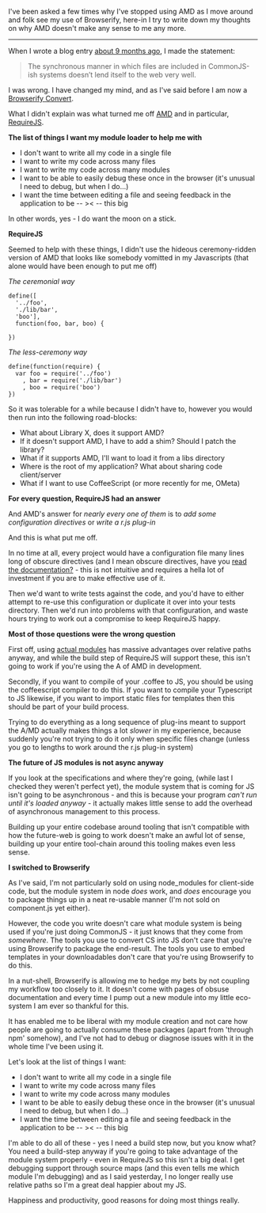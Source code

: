 I've been asked a few times why I've stopped using AMD as I move around and folk see my use of Browserify, here-in I try to write down my thoughts on why AMD doesn't make any sense to me any more.

-----

When I wrote a blog entry [about 9 months ago](http://codebetter.com/robashton/2012/09/03/keeping-js-sane/), I made the statement:

  <blockquote>
    The synchronous manner in which files are included in CommonJS-ish systems doesn’t lend itself to the web very well.
  </blockquote>

I was wrong. I have changed my mind, and as I've said before I am now a [Browserify Convert](/entries/lots-of-small-things.html).

What I didn't explain was what turned me off [AMD](https://github.com/amdjs/amdjs-api/wiki/AMD) and in particular, [RequireJS](http://requirejs.org/).

**The list of things I want my module loader to help me with**

- I don't want to write all my code in a single file
- I want to write my code across many files
- I want to write my code across many modules
- I want to be able to easily debug these once in the browser (it's unusual I need to debug, but when I do...)
- I want the time between editing a file and seeing feedback in the application to be -- >< -- this big

In other words, yes - I do want the moon on a stick.


**RequireJS**

Seemed to help with these things, I didn't use the hideous ceremony-ridden version of AMD that looks like somebody vomitted in my Javascripts (that alone would have been enough to put me off) 

*The ceremonial way*

    define([
      '../foo', 
      './lib/bar', 
      'boo'], 
      function(foo, bar, boo) {

    })

*The less-ceremony way*

    define(function(require) {
      var foo = require('../foo')
        , bar = require('./lib/bar')
        , boo = require('boo')
    })

So it was tolerable for a while because I didn't have to, however you would then run into the following road-blocks:

- What about Library X, does it support AMD?
- If it doesn't support AMD, I have to add a shim? Should I patch the library?
- What if it supports AMD, I'll want to load it from a libs directory
- Where is the root of my application? What about sharing code client/server
- What if I want to use CoffeeScript (or more recently for me, OMeta)

**For every question, RequireJS had an answer**

And AMD's answer for *nearly every one of them* is to *add some configuration directives* or *write a r.js plug-in*

And this is what put me off.

In no time at all, every project would have a configuration file many lines long of obscure directives (and I mean obscure directives, have you [read the documentation?](http://requirejs.org/docs/api.html) - this is not intuitive and requires a hella lot of investment if you are to make effective use of it.

Then we'd want to write tests against the code, and you'd have to either attempt to re-use this configuration or duplicate it over into your tests directory. 
Then we'd run into problems with that configuration, and waste hours trying to work out a compromise to keep RequireJS happy.

**Most of those questions were the wrong question**

First off, using [actual modules](/entries/stop-using-relative-paths-in-your-javascripts.html) has massive advantages over relative paths anyway, and while the build step of RequireJS will support these, this isn't going to work if you're using the A of AMD in development.

Secondly, if you want to compile of your .coffee to JS, you should be using the coffeescript compiler to do this. If you want to compile your Typescript to JS likewise, if you want to import static files for templates then this should be part of your build process.

Trying to do everything as a long sequence of plug-ins meant to support the A/MD actually makes things a lot *slower* in my experience, because suddenly you're not trying to do it only when specific files change (unless you go to lengths to work around the r.js plug-in system)

**The future of JS modules is not async anyway**

If you look at the specifications and where they're going, (while last I checked they weren't perfect yet), the module system that is coming for JS isn't going to be asynchronous - and this is because your program *can't run until it's loaded anyway* - it actually makes little sense to add the overhead of asynchronous management to this process.

Building up your entire codebase around tooling that isn't compatible with how the future-web is going to work doesn't make an awful lot of sense, building up your entire tool-chain around this tooling makes even less sense.

**I switched to Browserify**

As I've said, I'm not particularly sold on using node\_modules for  client-side code, but the module system in node *does* work, and *does* encourage you to package things up in a neat re-usable manner (I'm not sold on component.js yet either).

However, the code you write doesn't care what module system is being used if you're just doing CommonJS - it just knows that they come from *somewhere*. The tools you use to convert CS into JS don't care that you're using Browserify to package the end-result. The tools you use to embed templates in your downloadables don't care that you're using Browserify to do this. 

In a nut-shell, Browserify is allowing me to hedge my bets by not coupling my workflow too closely to it. It doesn't come with pages of obsuse documentation and every time I pump out a new module into my little eco-system I am ever so thankful for this.

It has enabled me to be liberal with my module creation and not care how people are going to actually consume these packages (apart from 'through npm' somehow), and I've not had to debug or diagnose issues with it in the whole time I've been using it.

Let's look at the list of things I want:

- I don't want to write all my code in a single file
- I want to write my code across many files
- I want to write my code across many modules
- I want to be able to easily debug these once in the browser (it's unusual I need to debug, but when I do...)
- I want the time between editing a file and seeing feedback in the application to be -- >< -- this big

I'm able to do all of these - yes I need a build step now, but you know what? You need a build-step anyway if you're going to take advantage of the module system properly - even in RequireJS so this isn't a big deal. I get debugging support through source maps (and this even tells me which module I'm debugging) and as I said yesterday, I no longer really use relative paths so I'm a great deal happier about my JS.

Happiness and productivity, good reasons for doing most things really.
